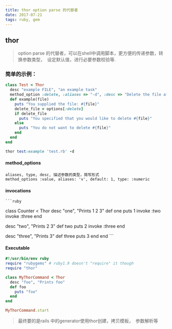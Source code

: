 ```yaml
---
title: thor option parse 的代替者
date: 2017-07-21
tags: ruby, gem
---
```

 thor
--------

> option parse 的代替者，可以在shell中调用脚本，更方便的传递参数，转换参数类型，　设定默认值，进行必要参数校验等.


### 简单的示例：

```ruby
class Test < Thor
  desc "example FILE", "an example task"
  method_option :delete, :aliases => "-d", :desc => "Delete the file after parsing it"
  def example(file)
    puts "You supplied the file: #{file}"
    delete_file = options[:delete]
    if delete_file
      puts "You specified that you would like to delete #{file}"
    else
      puts "You do not want to delete #{file}"
    end
  end
end

thor test:example 'test.rb' -d

```
#### method_options
    aliases, type, desc, 描述参数的类型，简写形式
    method_options :value, aliases: 'v', default: 1, type: :numeric

#### invocations

    ```ruby
class Counter < Thor
  desc "one", "Prints 1 2 3"
  def one
    puts 1
    invoke :two
    invoke :three
  end

  desc "two", "Prints 2 3"
  def two
    puts 2
    invoke :three
  end

  desc "three", "Prints 3"
  def three
    puts 3
  end
end
    ```
#### Executable

```ruby
#!/usr/bin/env ruby
require "rubygems" # ruby1.9 doesn't "require" it though
require "thor"

class MyThorCommand < Thor
  desc "foo", "Prints foo"
  def foo
    puts "foo"
  end
end

MyThorCommand.start
```


> 最终要的是rails 中的generator使用thor创建，拷贝模板，　参数解析等
